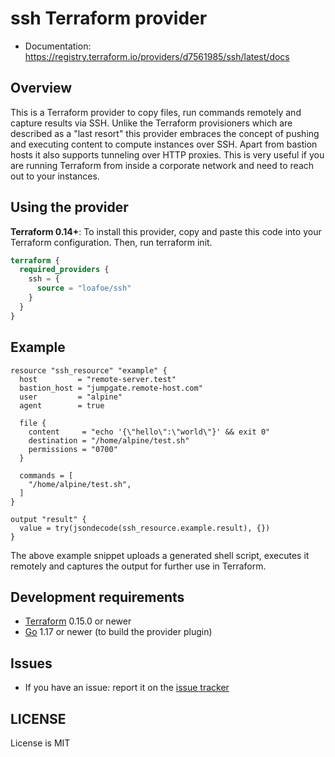 # ssh Terraform provider

- Documentation: https://registry.terraform.io/providers/d7561985/ssh/latest/docs

## Overview

This is a Terraform provider to copy files, run commands remotely and capture results via SSH. Unlike the Terraform provisioners which are described as
 a "last resort" this provider embraces the concept of pushing and executing content to compute instances over SSH. Apart from bastion
 hosts it also supports tunneling over HTTP proxies. This is very useful if you are running Terraform from inside a corporate
 network and need to reach out to your instances.

## Using the provider

**Terraform 0.14+**: To install this provider, copy and paste this code into your Terraform configuration. Then, run terraform init.

```terraform
terraform {
  required_providers {
    ssh = {
      source = "loafoe/ssh"
    }
  }
}
```
## Example

```hcl
resource "ssh_resource" "example" {
  host         = "remote-server.test"
  bastion_host = "jumpgate.remote-host.com"
  user         = "alpine"
  agent        = true

  file {
    content     = "echo '{\"hello\":\"world\"}' && exit 0"
    destination = "/home/alpine/test.sh"
    permissions = "0700"
  }

  commands = [
    "/home/alpine/test.sh",
  ]
}

output "result" {
  value = try(jsondecode(ssh_resource.example.result), {})
}
```

The above example snippet uploads a generated shell script, executes it remotely and captures the
output for further use in Terraform.

## Development requirements

-	[Terraform](https://www.terraform.io/downloads.html) 0.15.0 or newer
-	[Go](https://golang.org/doc/install) 1.17 or newer (to build the provider plugin)

## Issues

- If you have an issue: report it on the [issue tracker](https://github.com/d7561985/terraform-provider-ssh/issues)

## LICENSE

License is MIT
